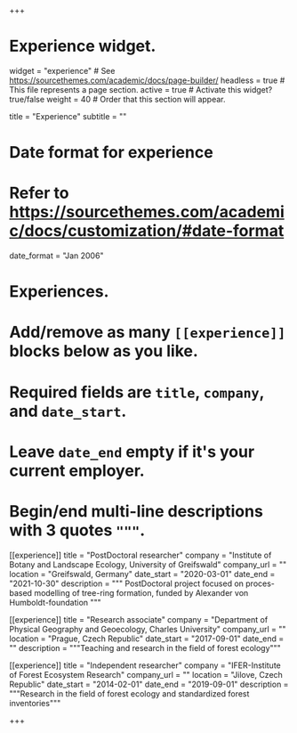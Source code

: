 +++
# Experience widget.
widget = "experience"  # See https://sourcethemes.com/academic/docs/page-builder/
headless = true  # This file represents a page section.
active = true  # Activate this widget? true/false
weight = 40  # Order that this section will appear.

title = "Experience"
subtitle = ""

# Date format for experience
#   Refer to https://sourcethemes.com/academic/docs/customization/#date-format
date_format = "Jan 2006"

# Experiences.
#   Add/remove as many `[[experience]]` blocks below as you like.
#   Required fields are `title`, `company`, and `date_start`.
#   Leave `date_end` empty if it's your current employer.
#   Begin/end multi-line descriptions with 3 quotes `"""`.
[[experience]]
  title = "PostDoctoral researcher"
  company = "Institute of Botany and Landscape Ecology, University of Greifswald"
  company_url = ""
  location = "Greifswald, Germany"
  date_start = "2020-03-01"
  date_end = "2021-10-30"
  description = """
PostDoctoral project focused on proces-based modelling of tree-ring formation, funded by Alexander von Humboldt-foundation
  """

[[experience]]
  title = "Research associate"
  company = "Department of Physical Geography and Geoecology, Charles University"
  company_url = ""
  location = "Prague, Czech Republic"
  date_start = "2017-09-01"
  date_end = ""
  description = """Teaching and research in the field of forest ecology"""
 
 [[experience]]
  title = "Independent researcher"
  company = "IFER-Institute of Forest Ecosystem Research"
  company_url = ""
  location = "Jilove, Czech Republic"
  date_start = "2014-02-01"
  date_end = "2019-09-01"
  description = """Research in the field of forest ecology and standardized forest inventories"""


+++
